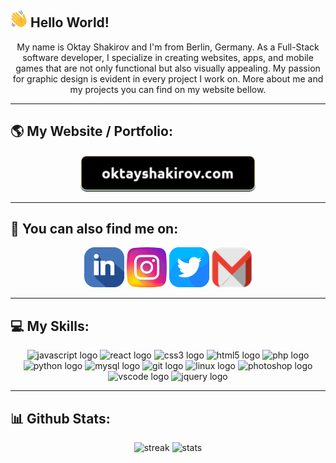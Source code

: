 ## <img src="./images/wave.svg" height="27" width="27" alt="👋" title="👋" /> Hello World! 

<p align="center">
My name is Oktay Shakirov and I'm from Berlin, Germany. As a Full-Stack software developer, I specialize in creating websites, apps, and mobile games that are not only functional but also visually appealing. My passion for graphic design is evident in every project I work on. More about me and my projects you can find on my website bellow.
</p>

---

## :earth_americas: My Website / Portfolio:

<p align="center">
<a href="https://oktayshakirov.com" class="website">
<img src="./images/website.png"></img></a>
</p>

---

## :link: You can also find me on:

<p align="center">

<a href="https://www.linkedin.com/in/oktayshakirov" class="socials-item">
<img src="./images/linkedin.png"></img></a>

<a href="https://www.instagram.com/oktay.shakirov/" class="socials-item">
<img src="./images/instagram.png"></img></a>

<a href="https://twitter.com/oktayshakirov" class="socials-item">
<img src="./images/twitter.png"></img></a>

<a href="mailto:oktayshakirov@gmail.com" class="socials-item">
  <img src="./images/email.png" alt="Email"></img>
</a>
        
</p>

---

## :computer: My Skills:

<div align="center">
  <img src="https://cdn.jsdelivr.net/gh/devicons/devicon/icons/javascript/javascript-original.svg" height="40" width="52" alt="javascript logo"  />
  <img src="https://cdn.jsdelivr.net/gh/devicons/devicon/icons/react/react-original.svg" height="40" width="52" alt="react logo"  />
  <img src="https://cdn.jsdelivr.net/gh/devicons/devicon/icons/css3/css3-original.svg" height="40" width="52" alt="css3 logo"  />
  <img src="https://cdn.jsdelivr.net/gh/devicons/devicon/icons/html5/html5-original.svg" height="40" width="52" alt="html5 logo"  />
  <img src="https://cdn.jsdelivr.net/gh/devicons/devicon/icons/php/php-original.svg" height="40" width="52" alt="php logo"  />
  <img src="https://cdn.jsdelivr.net/gh/devicons/devicon/icons/python/python-original.svg" height="40" width="52" alt="python logo"  />
  <img src="https://cdn.jsdelivr.net/gh/devicons/devicon/icons/mysql/mysql-original.svg" height="40" width="52" alt="mysql logo"  />
  <img src="https://cdn.jsdelivr.net/gh/devicons/devicon/icons/git/git-original.svg" height="40" width="52" alt="git logo"  />
  <img src="https://cdn.jsdelivr.net/gh/devicons/devicon/icons/linux/linux-original.svg" height="40" width="52" alt="linux logo"  />
  <img src="https://cdn.jsdelivr.net/gh/devicons/devicon/icons/photoshop/photoshop-plain.svg" height="40" width="52" alt="photoshop logo"  />
  <img src="https://cdn.jsdelivr.net/gh/devicons/devicon/icons/vscode/vscode-original.svg" height="40" width="52" alt="vscode logo"  />
  <img src="https://cdn.jsdelivr.net/gh/devicons/devicon/icons/jquery/jquery-original.svg" height="40" width="52" alt="jquery logo"  />
</div>

---

## :bar_chart: Github Stats:

<p align="center">
<img height="137px" src="https://github-readme-streak-stats.herokuapp.com/?user=oktayshakirov&theme=dark&count_private=true&bg_color=0d1116&title_color=ce09ec&text_color=a4aacb&icon_color=007ec6" alt="streak"/> <img height="137px" src="https://github-readme-stats.vercel.app/api/top-langs?username=oktayshakirov&show_icons=true&locale=en&layout=compact&bg_color=0d1116&title_color=ce09ec&text_color=a4aacb" alt="stats"/> 
</p>
